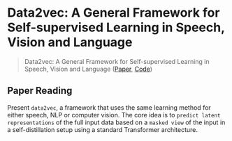 # Data2vec: A General Framework for Self-supervised Learning in Speech, Vision and Language

> Data2vec: A General Framework for Self-supervised Learning in Speech, Vision and Language ([Paper](https://scontent-nrt1-1.xx.fbcdn.net/v/t39.8562-6/271974914_483120576492438_4239522333319653600_n.pdf?_nc_cat=107&ccb=1-5&_nc_sid=ae5e01&_nc_ohc=HLSTIdOnYI4AX-9U2Q6&_nc_ht=scontent-nrt1-1.xx&oh=00_AT96s23qbFCIMVMxjONyqnNePWcxE18GiKpzwhpatA15xQ&oe=61F1FD91), [Code](https://github.com/pytorch/fairseq/tree/main/examples/data2vec))

## Paper Reading

Present `data2vec`, a framework that uses the same learning method for either speech, NLP or computer vision.
The core idea is to `predict latent representations` of the full input data based on a `masked view` of the input in a self-distillation setup using a standard Transformer architecture. 

